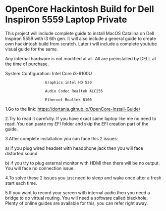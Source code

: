 # OpenCore Hackintosh Build for Dell Inspiron 5559 Laptop Private

This project will include complete guide to install MacOS Catalina on Dell Inspiron 5559 with i3 6th gen. It will also include a general guide to create own hackintosh build from scratch. Later i will include a complete youtube visual guide for the same.

Any internal hardware is not modified at all. All are preinstalled by DELL at the time of purchase.

System Configuration: Intel Core i3-6100U

                      Graphics intel HD 520
                      
                      Audio Codec Realtek ALC255
                      
                      Ethernet Realtek 8100
                      

1.Go to the link: https://dortania.github.io/OpenCore-Install-Guide/

2.Try to read it carefully. If you have exact same laptop like me no need to read. You can paste my EFI folder and skip the EFI creation part of the guide.

3.After complete installation you can face this 2 issues: 

a) if you plug wired headset with headphone jack then you will face distorted sound

b) if you try to plug external monitor with HDMI then there will be no output. You will face no connection issue.
                                                          
4.To solve these 2 issues you just need to sleep and wake once after a fresh start each time.

5.If you want to record your screen with internal audio then you need a bridge to do virtual routing. You will need a software called blackhole. Plenty of online guides are available for this, you can refer right away.
